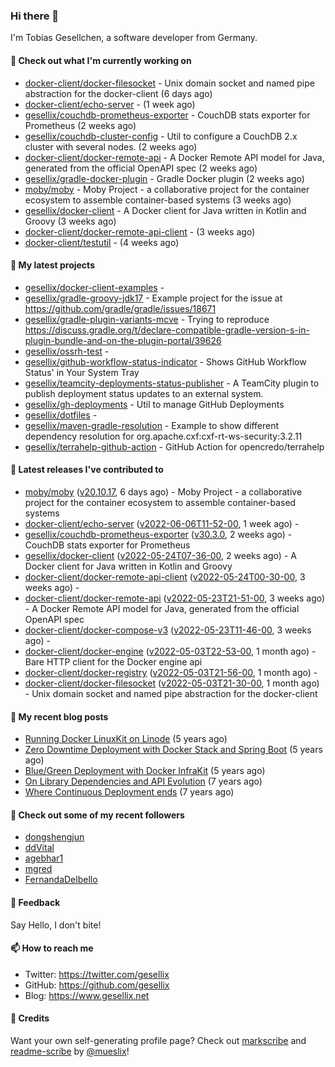 ### Hi there 👋

I'm Tobias Gesellchen, a software developer from Germany.

#### 👷 Check out what I'm currently working on

- [docker-client/docker-filesocket](https://github.com/docker-client/docker-filesocket) - Unix domain socket and named pipe abstraction for the docker-client (6 days ago)
- [docker-client/echo-server](https://github.com/docker-client/echo-server) -  (1 week ago)
- [gesellix/couchdb-prometheus-exporter](https://github.com/gesellix/couchdb-prometheus-exporter) - CouchDB stats exporter for Prometheus (2 weeks ago)
- [gesellix/couchdb-cluster-config](https://github.com/gesellix/couchdb-cluster-config) - Util to configure a CouchDB 2.x cluster with several nodes. (2 weeks ago)
- [docker-client/docker-remote-api](https://github.com/docker-client/docker-remote-api) - A Docker Remote API model for Java, generated from the official OpenAPI spec (2 weeks ago)
- [gesellix/gradle-docker-plugin](https://github.com/gesellix/gradle-docker-plugin) - Gradle Docker plugin (2 weeks ago)
- [moby/moby](https://github.com/moby/moby) - Moby Project - a collaborative project for the container ecosystem to assemble container-based systems (3 weeks ago)
- [gesellix/docker-client](https://github.com/gesellix/docker-client) - A Docker client for Java written in Kotlin and Groovy (3 weeks ago)
- [docker-client/docker-remote-api-client](https://github.com/docker-client/docker-remote-api-client) -  (3 weeks ago)
- [docker-client/testutil](https://github.com/docker-client/testutil) -  (4 weeks ago)

#### 🌱 My latest projects

- [gesellix/docker-client-examples](https://github.com/gesellix/docker-client-examples) - 
- [gesellix/gradle-groovy-jdk17](https://github.com/gesellix/gradle-groovy-jdk17) - Example project for the issue at https://github.com/gradle/gradle/issues/18671
- [gesellix/gradle-plugin-variants-mcve](https://github.com/gesellix/gradle-plugin-variants-mcve) - Trying to reproduce https://discuss.gradle.org/t/declare-compatible-gradle-version-s-in-plugin-bundle-and-on-the-plugin-portal/39626
- [gesellix/ossrh-test](https://github.com/gesellix/ossrh-test) - 
- [gesellix/github-workflow-status-indicator](https://github.com/gesellix/github-workflow-status-indicator) - Shows GitHub Workflow Status&#39; in Your System Tray
- [gesellix/teamcity-deployments-status-publisher](https://github.com/gesellix/teamcity-deployments-status-publisher) - A TeamCity plugin to publish deployment status updates to an external system.
- [gesellix/gh-deployments](https://github.com/gesellix/gh-deployments) - Util to manage GitHub Deployments
- [gesellix/dotfiles](https://github.com/gesellix/dotfiles) - 
- [gesellix/maven-gradle-resolution](https://github.com/gesellix/maven-gradle-resolution) - Example to show different dependency resolution for org.apache.cxf:cxf-rt-ws-security:3.2.11
- [gesellix/terrahelp-github-action](https://github.com/gesellix/terrahelp-github-action) - GitHub Action for opencredo/terrahelp

#### 🔭 Latest releases I've contributed to

- [moby/moby](https://github.com/moby/moby) ([v20.10.17](https://github.com/moby/moby/releases/tag/v20.10.17), 6 days ago) - Moby Project - a collaborative project for the container ecosystem to assemble container-based systems
- [docker-client/echo-server](https://github.com/docker-client/echo-server) ([v2022-06-06T11-52-00](https://github.com/docker-client/echo-server/releases/tag/v2022-06-06T11-52-00), 1 week ago) - 
- [gesellix/couchdb-prometheus-exporter](https://github.com/gesellix/couchdb-prometheus-exporter) ([v30.3.0](https://github.com/gesellix/couchdb-prometheus-exporter/releases/tag/v30.3.0), 2 weeks ago) - CouchDB stats exporter for Prometheus
- [gesellix/docker-client](https://github.com/gesellix/docker-client) ([v2022-05-24T07-36-00](https://github.com/gesellix/docker-client/releases/tag/v2022-05-24T07-36-00), 2 weeks ago) - A Docker client for Java written in Kotlin and Groovy
- [docker-client/docker-remote-api-client](https://github.com/docker-client/docker-remote-api-client) ([v2022-05-24T00-30-00](https://github.com/docker-client/docker-remote-api-client/releases/tag/v2022-05-24T00-30-00), 3 weeks ago) - 
- [docker-client/docker-remote-api](https://github.com/docker-client/docker-remote-api) ([v2022-05-23T21-51-00](https://github.com/docker-client/docker-remote-api/releases/tag/v2022-05-23T21-51-00), 3 weeks ago) - A Docker Remote API model for Java, generated from the official OpenAPI spec
- [docker-client/docker-compose-v3](https://github.com/docker-client/docker-compose-v3) ([v2022-05-23T11-46-00](https://github.com/docker-client/docker-compose-v3/releases/tag/v2022-05-23T11-46-00), 3 weeks ago) - 
- [docker-client/docker-engine](https://github.com/docker-client/docker-engine) ([v2022-05-03T22-53-00](https://github.com/docker-client/docker-engine/releases/tag/v2022-05-03T22-53-00), 1 month ago) - Bare HTTP client for the Docker engine api
- [docker-client/docker-registry](https://github.com/docker-client/docker-registry) ([v2022-05-03T21-56-00](https://github.com/docker-client/docker-registry/releases/tag/v2022-05-03T21-56-00), 1 month ago) - 
- [docker-client/docker-filesocket](https://github.com/docker-client/docker-filesocket) ([v2022-05-03T21-30-00](https://github.com/docker-client/docker-filesocket/releases/tag/v2022-05-03T21-30-00), 1 month ago) - Unix domain socket and named pipe abstraction for the docker-client

#### 📜 My recent blog posts

- [Running Docker LinuxKit on Linode](https://www.gesellix.net/post/running-docker-linuxkit-on-linode/) (5 years ago)
- [Zero Downtime Deployment with Docker Stack and Spring Boot](https://www.gesellix.net/post/zero-downtime-deployment-with-docker-stack-and-spring-boot/) (5 years ago)
- [Blue/Green Deployment with Docker InfraKit](https://www.gesellix.net/post/blue-green-deployment-with-docker-infrakit/) (5 years ago)
- [On Library Dependencies and API Evolution](https://www.gesellix.net/post/choosing-a-library/) (7 years ago)
- [Where Continuous Deployment ends](https://www.gesellix.net/post/where-continuous-deployment-ends/) (7 years ago)



#### 👯 Check out some of my recent followers

- [dongshengjun](https://github.com/dongshengjun)
- [ddVital](https://github.com/ddVital)
- [agebhar1](https://github.com/agebhar1)
- [mgred](https://github.com/mgred)
- [FernandaDelbello](https://github.com/FernandaDelbello)

#### 💬 Feedback

Say Hello, I don't bite!

#### 📫 How to reach me

- Twitter: https://twitter.com/gesellix
- GitHub: https://github.com/gesellix
- Blog: https://www.gesellix.net

#### 🙇 Credits

Want your own self-generating profile page? Check out [markscribe](https://github.com/muesli/markscribe)
and [readme-scribe](https://github.com/muesli/readme-scribe) by [@mueslix](https://twitter.com/mueslix)!
